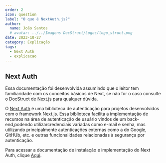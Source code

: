 ```yaml
---
order: 2
icon: question
label: "O que é NextAuth.js?"
author:
  name: João Santos
  # avatar: ../../Imagens DocStruct/Logos/logo_struct.png
date: 2023-10-27
category: Explicação
tags:
  - Next Auth 
  - explicacao
---
```


## Next Auth

Essa documentação foi desenvolvida assumindo que o leitor tem familiaridade com os conceitos básicos de Next, se não for o caso consulte o DocStruct de [Next.js]() para qualquer dúvida.

O [Next Auth](https://next-auth.js.org/) é uma biblioteca de autenticação para projetos desenvolvidos com o framework Next.js.
Essa biblioteca facilita a implementação de recursos na área de autenticação de usuário vindos de um back-end,podendo utilizarcredenciais variadas como e-mail e senha, mas utilizando principalmente autenticações externas como a do Google, GitHUb, etc. e outras funcionalidades relacionadas à segurança por autenticação.

Para acessar a documentação de instalação e implementação do Next Auth, clique [Aqui](https://github.com/StructCE/DocStruct/blob/next_auth/Diretoria%20Projetos/next_auth/Implementa%C3%A7%C3%A3o.md).

